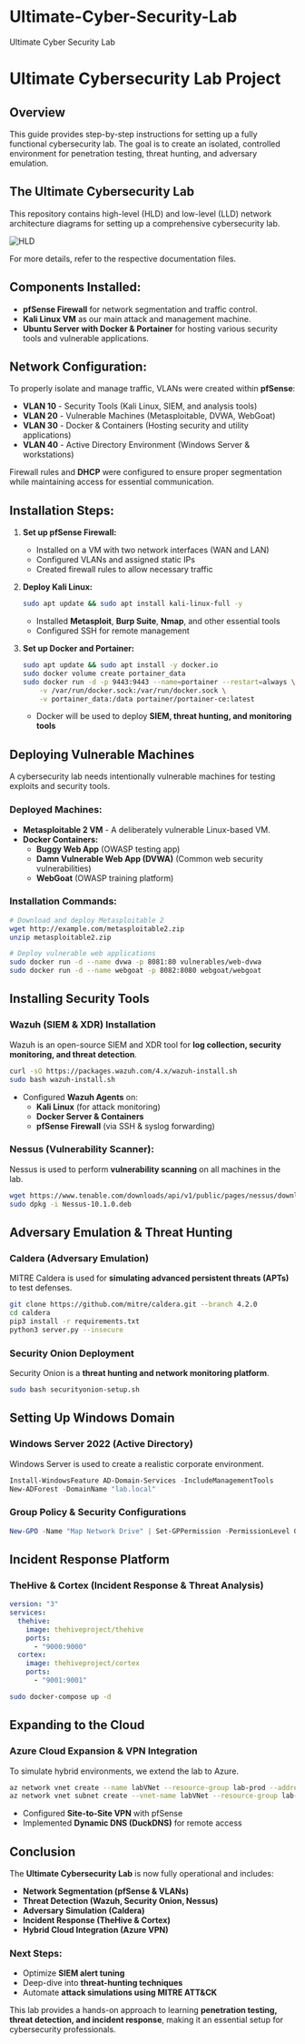 # Ultimate-Cyber-Security-Lab
Ultimate Cyber Security Lab
# Ultimate Cybersecurity Lab Project

## Overview
This guide provides step-by-step instructions for setting up a fully functional cybersecurity lab. The goal is to create an isolated, controlled environment for penetration testing, threat hunting, and adversary emulation.


## The Ultimate Cybersecurity Lab

This repository contains high-level (HLD) and low-level (LLD) network architecture diagrams for setting up a comprehensive cybersecurity lab.

![HLD](HLD.png)


For more details, refer to the respective documentation files.

## Components Installed:
- **pfSense Firewall** for network segmentation and traffic control.
- **Kali Linux VM** as our main attack and management machine.
- **Ubuntu Server with Docker & Portainer** for hosting various security tools and vulnerable applications.

## Network Configuration:
To properly isolate and manage traffic, VLANs were created within **pfSense**:
- **VLAN 10** - Security Tools (Kali Linux, SIEM, and analysis tools)
- **VLAN 20** - Vulnerable Machines (Metasploitable, DVWA, WebGoat)
- **VLAN 30** - Docker & Containers (Hosting security and utility applications)
- **VLAN 40** - Active Directory Environment (Windows Server & workstations)

Firewall rules and **DHCP** were configured to ensure proper segmentation while maintaining access for essential communication.

## Installation Steps:
1. **Set up pfSense Firewall:**
   - Installed on a VM with two network interfaces (WAN and LAN)
   - Configured VLANs and assigned static IPs
   - Created firewall rules to allow necessary traffic
   
2. **Deploy Kali Linux:**
   ```bash
   sudo apt update && sudo apt install kali-linux-full -y
   ```
   - Installed **Metasploit**, **Burp Suite**, **Nmap**, and other essential tools
   - Configured SSH for remote management
   
3. **Set up Docker and Portainer:**
   ```bash
   sudo apt update && sudo apt install -y docker.io
   sudo docker volume create portainer_data
   sudo docker run -d -p 9443:9443 --name=portainer --restart=always \
       -v /var/run/docker.sock:/var/run/docker.sock \
       -v portainer_data:/data portainer/portainer-ce:latest
   ```
   - Docker will be used to deploy **SIEM, threat hunting, and monitoring tools**

## Deploying Vulnerable Machines
A cybersecurity lab needs intentionally vulnerable machines for testing exploits and security tools.

### Deployed Machines:
- **Metasploitable 2 VM** - A deliberately vulnerable Linux-based VM.
- **Docker Containers:**
  - **Buggy Web App** (OWASP testing app)
  - **Damn Vulnerable Web App (DVWA)** (Common web security vulnerabilities)
  - **WebGoat** (OWASP training platform)

### Installation Commands:
```bash
# Download and deploy Metasploitable 2
wget http://example.com/metasploitable2.zip
unzip metasploitable2.zip
```
```bash
# Deploy vulnerable web applications
sudo docker run -d --name dvwa -p 8081:80 vulnerables/web-dvwa
sudo docker run -d --name webgoat -p 8082:8080 webgoat/webgoat
```

## Installing Security Tools
### Wazuh (SIEM & XDR) Installation
Wazuh is an open-source SIEM and XDR tool for **log collection, security monitoring, and threat detection**.
```bash
curl -sO https://packages.wazuh.com/4.x/wazuh-install.sh
sudo bash wazuh-install.sh
```
- Configured **Wazuh Agents** on:
  - **Kali Linux** (for attack monitoring)
  - **Docker Server & Containers**
  - **pfSense Firewall** (via SSH & syslog forwarding)

### Nessus (Vulnerability Scanner):
Nessus is used to perform **vulnerability scanning** on all machines in the lab.
```bash
wget https://www.tenable.com/downloads/api/v1/public/pages/nessus/downloads/11187/download?i_agree_to_tenable_license_agreement=true
sudo dpkg -i Nessus-10.1.0.deb
```

## Adversary Emulation & Threat Hunting
### Caldera (Adversary Emulation)
MITRE Caldera is used for **simulating advanced persistent threats (APTs)** to test defenses.
```bash
git clone https://github.com/mitre/caldera.git --branch 4.2.0
cd caldera
pip3 install -r requirements.txt
python3 server.py --insecure
```
### Security Onion Deployment
Security Onion is a **threat hunting and network monitoring platform**.
```bash
sudo bash securityonion-setup.sh
```

## Setting Up Windows Domain
### Windows Server 2022 (Active Directory)
Windows Server is used to create a realistic corporate environment.
```powershell
Install-WindowsFeature AD-Domain-Services -IncludeManagementTools
New-ADForest -DomainName "lab.local"
```
### Group Policy & Security Configurations
```powershell
New-GPO -Name "Map Network Drive" | Set-GPPermission -PermissionLevel GPORead
```

## Incident Response Platform
### TheHive & Cortex (Incident Response & Threat Analysis)
```yaml
version: "3"
services:
  thehive:
    image: thehiveproject/thehive
    ports:
      - "9000:9000"
  cortex:
    image: thehiveproject/cortex
    ports:
      - "9001:9001"
```
```bash
sudo docker-compose up -d
```

## Expanding to the Cloud
### Azure Cloud Expansion & VPN Integration
To simulate hybrid environments, we extend the lab to Azure.
```bash
az network vnet create --name labVNet --resource-group lab-prod --address-prefix 10.30.0.0/16
az network vnet subnet create --vnet-name labVNet --resource-group lab-prod --name GatewaySubnet --address-prefix 10.30.0.0/27
```
- Configured **Site-to-Site VPN** with pfSense
- Implemented **Dynamic DNS (DuckDNS)** for remote access

## Conclusion
The **Ultimate Cybersecurity Lab** is now fully operational and includes:
- **Network Segmentation (pfSense & VLANs)**
- **Threat Detection (Wazuh, Security Onion, Nessus)**
- **Adversary Simulation (Caldera)**
- **Incident Response (TheHive & Cortex)**
- **Hybrid Cloud Integration (Azure VPN)**

### Next Steps:
- Optimize **SIEM alert tuning**
- Deep-dive into **threat-hunting techniques**
- Automate **attack simulations using MITRE ATT&CK**

This lab provides a hands-on approach to learning **penetration testing, threat detection, and incident response**, making it an essential setup for cybersecurity professionals.

